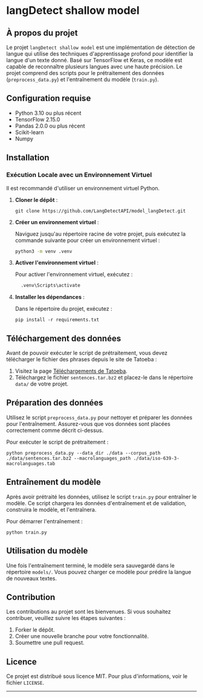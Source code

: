 # langDetect shallow model
## À propos du projet

Le projet `langDetect shallow model` est une implémentation de détection de langue qui utilise des techniques d'apprentissage profond pour identifier la langue d'un texte donné. Basé sur TensorFlow et Keras, ce modèle est capable de reconnaître plusieurs langues avec une haute précision. Le projet comprend des scripts pour le prétraitement des données (`preprocess_data.py`) et l'entraînement du modèle (`train.py`).

## Configuration requise

- Python 3.10 ou plus récent
- TensorFlow 2.15.0
- Pandas 2.0.0 ou plus récent
- Scikit-learn
- Numpy

## Installation

### Exécution Locale avec un Environnement Virtuel
Il est recommandé d'utiliser un environnement virtuel Python.




1. **Cloner le dépôt** :

   ```
   git clone https://github.com/LangDetectAPI/model_langDetect.git
   ```
2. **Créer un environnement virtuel** :

   Naviguez jusqu'au répertoire racine de votre projet, puis exécutez la commande suivante pour créer un environnement virtuel :

   ```bash
   python3 -m venv .venv
   ```

3. **Activer l'environnement virtuel** :

   Pour activer l'environnement virtuel, exécutez :
   ```bash
     .venv\Scripts\activate
   ```

4. **Installer les dépendances** :

   Dans le répertoire du projet, exécutez :

   ```
   pip install -r requirements.txt
   ```

## Téléchargement des données

Avant de pouvoir exécuter le script de prétraitement, vous devez télécharger le fichier des phrases depuis le site de Tatoeba :

1. Visitez la page [Téléchargements de Tatoeba](https://tatoeba.org/fr/downloads).
2. Téléchargez le fichier `sentences.tar.bz2` et placez-le dans le répertoire `data/` de votre projet.

## Préparation des données

Utilisez le script `preprocess_data.py` pour nettoyer et préparer les données pour l'entraînement. Assurez-vous que vos données sont placées correctement comme décrit ci-dessus.

Pour exécuter le script de prétraitement :

```
python preprocess_data.py --data_dir ./data --corpus_path ./data/sentences.tar.bz2 --macrolanguages_path ./data/iso-639-3-macrolanguages.tab
```

## Entraînement du modèle

Après avoir prétraité les données, utilisez le script `train.py` pour entraîner le modèle. Ce script chargera les données d'entraînement et de validation, construira le modèle, et l'entraînera.

Pour démarrer l'entraînement :

```
python train.py
```

## Utilisation du modèle

Une fois l'entraînement terminé, le modèle sera sauvegardé dans le répertoire `models/`. Vous pouvez charger ce modèle pour prédire la langue de nouveaux textes.

## Contribution

Les contributions au projet sont les bienvenues. Si vous souhaitez contribuer, veuillez suivre les étapes suivantes :

1. Forker le dépôt.
2. Créer une nouvelle branche pour votre fonctionnalité.
3. Soumettre une pull request.

## Licence

Ce projet est distribué sous licence MIT. Pour plus d'informations, voir le fichier `LICENSE`.

---
